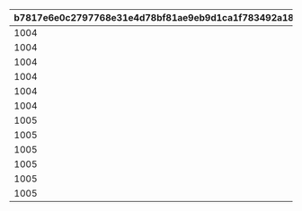 |b7817e6e0c2797768e31e4d78bf81ae9eb9d1ca1f783492a184a1f1be2bd4a45|bff49a5cb1416261bd4135608f1b854ac6609321ba623c83c79295e839cbdd24|f949d683b9155fa2099497e402f6ed7d29e0e55fc49e7631468bd0f2d3813703|25e70e6c1d9315b9d1ea4a0afa882180b5c2f65b3f3456c95af7cf0322ac40bd|5271ff6fffd1936826cc81bab12eca81291cde85f319c792b5ec184e6379ef30|3f62300f785280cbdc107fde953b6a6d0f78420ca71b051f7b6748ca23e71827|77d832e5622b37fd3e26a333133d4a41609b923f491e5bc83b812bb0a97bbf56|
| --- | --- | --- | --- | --- | --- | --- |
|1004|50|1|250|200|150|100|
|1004|80|2|400|320|240|160|
|1004|50|3|250|200|150|100|
|1004|50|5|250|200|150|100|
|1004|80|6|400|320|240|160|
|1004|1|12|3|2|1|1|
|1005|50|1|250|200|150|100|
|1005|50|3|250|200|150|100|
|1005|80|4|400|320|240|160|
|1005|50|5|250|200|150|100|
|1005|80|7|400|320|240|160|
|1005|1|13|3|2|1|1|
